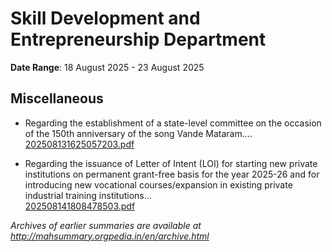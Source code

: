 # Skill Development and Entrepreneurship Department

**Date Range**: 18 August 2025 - 23 August 2025


## Miscellaneous
- Regarding the establishment of a state-level committee on the occasion of the 150th anniversary of the song Vande Mataram....\
  [202508131625057203.pdf](https://gr.maharashtra.gov.in/Site/Upload/Government%20Resolutions/English/202508131625057203.pdf)

- Regarding the issuance of Letter of Intent (LOI) for starting new private institutions on permanent grant-free basis for the year 2025-26 and for introducing new vocational courses/expansion in existing private industrial training institutions...\
  [202508141808478503.pdf](https://gr.maharashtra.gov.in/Site/Upload/Government%20Resolutions/English/202508141808478503.pdf)


*Archives of earlier summaries are available at http://mahsummary.orgpedia.in/en/archive.html*